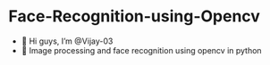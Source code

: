 # Face-Recognition-using-Opencv
- 👋 Hi guys, I’m @Vijay-03
- 👀 Image processing and face recognition using opencv in python
